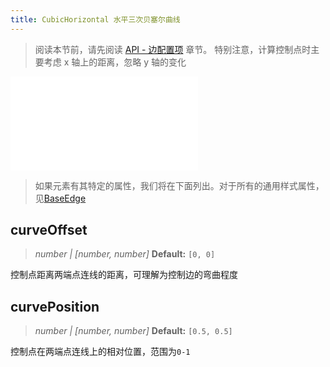 ```yaml
---
title: CubicHorizontal 水平三次贝塞尔曲线
---
```


> 阅读本节前，请先阅读 [API - 边配置项](/api/elements/edges/base-edge) 章节。
> 特别注意，计算控制点时主要考虑 x 轴上的距离，忽略 y 轴的变化

<embed src="@/common/api/elements/edges/cubic-horizontal.md"></embed>

> 如果元素有其特定的属性，我们将在下面列出。对于所有的通用样式属性，见[BaseEdge](./BaseEdge.zh.md)

## curveOffset

> _number \| [number, number]_ **Default:** `[0, 0]`

控制点距离两端点连线的距离，可理解为控制边的弯曲程度

## curvePosition

> _number \| [number, number]_ **Default:** `[0.5, 0.5]`

控制点在两端点连线上的相对位置，范围为`0-1`
